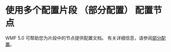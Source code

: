 # 使用多个配置片段 （部分配置） 配置节点

WMF 5.0 可帮助您为片段中的节点提供配置文档。 有关详细信息，请参阅[部分配置](https://msdn.microsoft.com/powershell/dsc/partialconfigs)。

